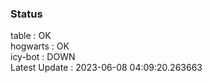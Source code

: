### Status


table : OK  
hogwarts : OK  
icy-bot : DOWN  
Latest Update : 2023-06-08 04:09:20.263663
